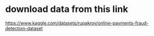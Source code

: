 # download data from this link
https://www.kaggle.com/datasets/rupakroy/online-payments-fraud-detection-dataset